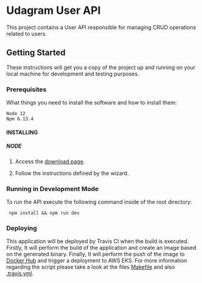 # Udagram User API

This project contains a User API responsible for managing CRUD operations related to users.

## Getting Started

These instructions will get you a copy of the project up and running on your local machine for development and testing purposes.

### Prerequisites

What things you need to install the software and how to install them:

```
Node 12
Npm 6.13.4
```

#### INSTALLING

##### NODE

1. Access the [download page](https://nodejs.org/en/download/).

2. Follow the instructions defined by the wizard. 

### Running in Development Mode

To run the API execute the following command inside of the root directory:

```
 npm install && npm run dev
```

### Deploying

This application will be deployed by Travis CI when the build is executed. 
Firstly, It will perform the build of the application and create an image based on the generated binary. 
Finally, It will perform the push of the image to 
[Docker Hub](https://hub.docker.com/repository/docker/williamcustodio/udagram_user_api) and trigger a deployment to AWS EKS. 
For more information regarding the script please take a look at the files [Makefile](Makefile) 
and also [.travis.yml](.travis.yml).

